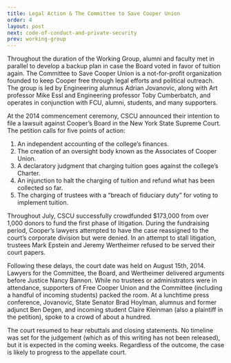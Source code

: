 ```yaml
---
title: Legal Action & The Committee to Save Cooper Union
order: 4
layout: post
next: code-of-conduct-and-private-security
prev: working-group
---
```

Throughout the duration of the Working Group, alumni and faculty met in parallel to develop a backup plan in case the Board voted in favor of tuition again. The Committee to Save Cooper Union is a not-for-profit organization founded to keep Cooper free through legal efforts and political outreach. The group is led by Engineering alumnus Adrian Jovanovic, along with Art professor Mike Essl and Engineering professor Toby Cumberbatch, and operates in conjunction with FCU, alumni, students, and many supporters. 

At the 2014 commencement ceremony, CSCU announced their intention to file a lawsuit against Cooper’s Board in the New York State Supreme Court. The petition calls for five points of action: 

1. An independent accounting of the college’s finances.
2. The creation of an oversight body known as the Associates of Cooper Union.
3. A declaratory judgment that charging tuition goes against the college’s Charter.
4. An injunction to halt the charging of tuition and refund what has been collected so far.
5. The charging of trustees with a “breach of fiduciary duty” for voting to implement tuition. 

Throughout July, CSCU successfully crowdfunded $173,000 from over 1,000 donors to fund the first phase of litigation. During the fundraising period, Cooper’s lawyers attempted to have the case reassigned to the court’s corporate division but were denied. In an attempt to stall litigation, trustees Mark Epstein and Jeremy Wertheimer refused to be served their court papers.

Following these delays, the court date was held on August 15th, 2014. Lawyers for the Committee, the Board, and Wertheimer delivered arguments before Justice Nancy Bannon. While no trustees or administrators were in attendance, supporters of Free Cooper Union and the Committee (including a handful of incoming students) packed the room. At a lunchtime press conference, Jovanovic, State Senator Brad Hoylman, alumnus and former adjunct Ben Degen, and incoming student Claire Kleinman (also a plaintiff in the petition), spoke to a crowd of about a hundred.

The court resumed to hear rebuttals and closing statements. No timeline was set for the judgement (which as of this writing has not been released), but it is expected in the coming weeks. Regardless of the outcome, the case is likely to progress to the appellate court.